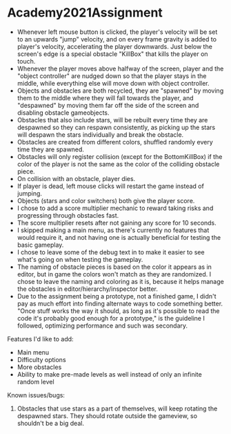 # Academy2021Assignment

- Whenever left mouse button is clicked, the player's velocity will be set to an upwards "jump" velocity, and on every frame gravity is added to player's velocity, accelerating the player downwards. Just below the screen's edge is a special obstacle "KillBox" that kills the player on touch.
- Whenever the player moves above halfway of the screen, player and the "object controller" are nudged down so that the player stays in the middle, while everything else will move down with object controller.
- Objects and obstacles are both recycled, they are "spawned" by moving them to the middle where they will fall towards the player, and "despawned" by moving them far off the side of the screen and disabling obstacle gameobjects.
- Obstacles that also include stars, will be rebuilt every time they are despawned so they can respawn consistently, as picking up the stars will despawn the stars individually and break the obstacle.
- Obstacles are created from different colors, shuffled randomly every time they are spawned.
- Obstacles will only register collision (except for the BottomKillBox) if the color of the player is not the same as the color of the colliding obstacle piece.
- On collision with an obstacle, player dies.
- If player is dead, left mouse clicks will restart the game instead of jumping.
- Objects (stars and color switchers) both give the player score.
- I chose to add a score multiplier mechanic to reward taking risks and progressing through obstacles fast.
- The score multiplier resets after not gaining any score for 10 seconds.
- I skipped making a main menu, as there's currently no features that would require it, and not having one is actually beneficial for testing the basic gameplay.
- I chose to leave some of the debug text in to make it easier to see what's going on when testing the gameplay.
- The naming of obstacle pieces is based on the color it appears as in editor, but in game the colors won't match as they are randomized. I chose to leave the naming and coloring as it is, because it helps manage the obstacles in editor/hierarchy/inspector better.
- Due to the assignment being a prototype, not a finished game, I didn't pay as much effort into finding alternate ways to code something better. "Once stuff works the way it should, as long as it's possible to read the code it's probably good enough for a prototype," is the guideline I followed, optimizing performance and such was secondary.

Features I'd like to add:
- Main menu
- Difficulty options
- More obstacles
- Ability to make pre-made levels as well instead of only an infinite random level

Known issues/bugs:

1. Obstacles that use stars as a part of themselves, will keep rotating the despawned stars. They should rotate outside the gameview, so shouldn't be a big deal.
